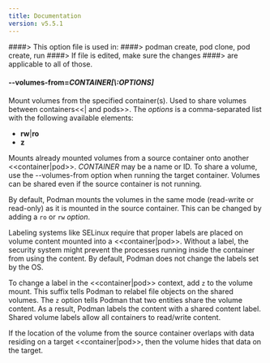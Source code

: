 ```yaml
---
title: Documentation
version: v5.5.1
---
```


####> This option file is used in:
####>   podman create, pod clone, pod create, run
####> If file is edited, make sure the changes
####> are applicable to all of those.
#### **--volumes-from**=*CONTAINER[\\\:OPTIONS]*

Mount volumes from the specified container(s). Used to share volumes between
containers<<| and pods>>. The *options* is a comma-separated list with the following available elements:

* **rw**|**ro**
* **z**

Mounts already mounted volumes from a source container onto another
<<container|pod>>. _CONTAINER_ may be a name or ID.
To share a volume, use the --volumes-from option when running
the target container. Volumes can be shared even if the source container
is not running.

By default, Podman mounts the volumes in the same mode (read-write or
read-only) as it is mounted in the source container.
This can be changed by adding a `ro` or `rw` _option_.

Labeling systems like SELinux require that proper labels are placed on volume
content mounted into a <<container|pod>>. Without a label, the security system might
prevent the processes running inside the container from using the content. By
default, Podman does not change the labels set by the OS.

To change a label in the <<container|pod>> context, add `z` to the volume mount.
This suffix tells Podman to relabel file objects on the shared volumes. The `z`
option tells Podman that two entities share the volume content. As a result,
Podman labels the content with a shared content label. Shared volume labels allow
all containers to read/write content.

If the location of the volume from the source container overlaps with
data residing on a target <<container|pod>>, then the volume hides
that data on the target.
